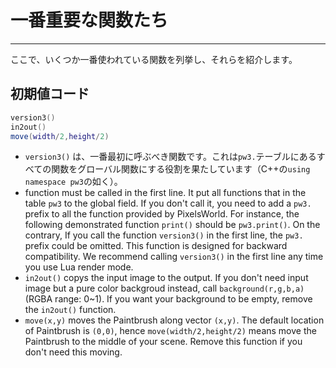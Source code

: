 # 一番重要な関数たち
---

ここで、いくつか一番使われている関数を列挙し、それらを紹介します。

## 初期値コード


```lua:default_code.lua
version3()
in2out()
move(width/2,height/2)

```

- `version3()` は、一番最初に呼ぶべき関数です。これは`pw3.`テーブルにあるすべての関数をグローバル関数にする役割を果たしています（C++の`using namespace pw3`の如く）。
- function must be called in the first line. It put all functions that in the table `pw3` to the global field. If you don't call it, you need to add a `pw3.` prefix to all the function provided by PixelsWorld. For instance, the following demonstrated function `print()` should be `pw3.print()`. On the contrary, If you call the function `version3()` in the first line, the `pw3.` prefix could be omitted. This function is designed for backward compatibility. We recommend calling `version3()` in the first line any time you use Lua render mode. 
- `in2out()` copys the input image to the output. If you don't need input image but a pure color backgroud instead, call `background(r,g,b,a)`(RGBA range: 0~1). If you want your background to be empty, remove the `in2out()` function. 
- `move(x,y)` moves the Paintbrush along vector `(x,y)`. The default location of Paintbrush is `(0,0)`, hence `move(width/2,height/2)` means move the Paintbrush to the middle of your scene. Remove this function if you don't need this moving. 
